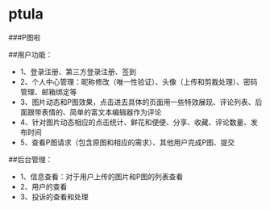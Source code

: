 ptula
=====

###P图啦

##用户功能：
* 1、登录注册、第三方登录注册、签到
* 2、个人中心管理：昵称修改（唯一性验证）、头像（上传和剪裁处理）、密码管理、邮箱绑定等
* 3、图片动态和P图效果，点击进去具体的页面用一些特效展现、评论列表、后面跟带表情的、简单的富文本编辑器作为评论
* 4、针对图片动态相应的点击统计、鲜花和便便、分享、收藏、评论数量、发布时间
* 5、查看P图请求（包含原图和相应的需求）、其他用户完成P图、提交

##后台管理：
* 1、信息查看：对于用户上传的图片和P图的列表查看
* 2、用户的查看
* 3、投诉的查看和处理

